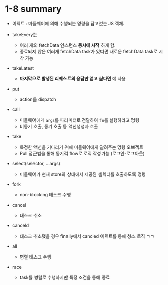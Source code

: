 # 1-8 summary

- 이펙트 : 미들웨어에 의해 수행되는 명령을 담고있는 JS 객체.

- takeEvery는

  - 여러 개의 fetchData 인스턴스 **동시에 시작** 하게 함.
  - 종료되지 않은 여러개 fetchData task가 있다면 새로운 fetchData task로 시작 가능

- takeLatest

  - **마지막으로 발생된 리퀘스트의 응답만 얻고 싶다면** 얘 사용

- put

  - action을 dispatch

- call

  - 미들웨어에게 `args`를 파라미터로 전달하여 `fn`를 실행하라고 명령
  - 비동기 호출, 동기 호출 등 액션생성자 호출

- take
  - 특정한 액션을 기다리기 위해 미들웨어에게 알려주는 명령 오브젝트
  - Pull 접근법을 통해 동기적 flow로 로직 작성가능 (로그인-로그아웃)

- select(selector, ...args)
  - 미들웨어가 현재 store의 상태에서 제공된 셀렉터를 호출하도록 명령

- fork
  - non-blocking 태스크 수행

- cancel
  - 태스크 취소

- canceld
  - 태스크 취소됐을 경우 finally에서 cancled 이펙트를 통해 청소 로직 ㄱㄱ

- all
  - 병렬 태스크 수행

- race
  - task를 병렬로 수행하지만 특정 조건을 통해 종료